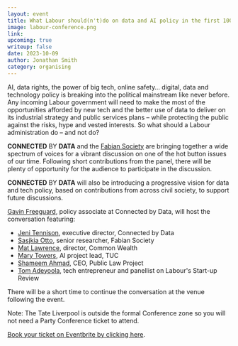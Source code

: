 ```yaml
---
layout: event
title: What Labour should(n't)do on data and AI policy in the first 100 days 
image: labour-conference.png
link: 
upcoming: true
writeup: false
date: 2023-10-09
author: Jonathan Smith
category: organising
---
```

AI, data rights, the power of big tech, online safety… digital, data and technology policy is breaking into the political mainstream like never before. Any incoming Labour government will need to make the most of the opportunities afforded by new tech and the better use of data to deliver on its industrial strategy and public services plans – while protecting the public against the risks, hype and vested interests. So what should a Labour administration do – and not do?

<!--more-->

**CONNECTED** BY **DATA** and the [Fabian Society](https://fabians.org.uk/) are bringing together a wide spectrum of voices for a vibrant discussion on one of the hot button issues of our time. Following short contributions from the panel, there will be plenty of opportunity for the audience to participate in the discussion.

**CONNECTED** BY **DATA** will also be introducing a progressive vision for data and tech policy, based on contributions from across civil society, to support future discussions.

[Gavin Freeguard](https://connectedbydata.org/people/gavin-freeguard), policy associate at Connected by Data, will host the conversation featuring:

* [Jeni Tennison](https://connectedbydata.org/people/jeni-tennison), executive director, Connected by Data
* [Sasjkia Otto](https://www.linkedin.com/in/sasjkia/), senior researcher, Fabian Society
* [Mat Lawrence](https://www.linkedin.com/in/mathew-lawrence-0391b134/), director, Common Wealth
* [Mary Towers](https://www.linkedin.com/in/marytowerstuc/), AI project lead, TUC
* [Shameem Ahmad](https://publiclawproject.org.uk/latest/shameem-ahmad-to-join-plp-as-new-ceo-in-2023/), CEO, Public Law Project
* [Tom Adeyoola](https://www.linkedin.com/in/tomadeyoola/), tech entrepreneur and panellist on Labour's Start-up Review

There will be a short time to continue the conversation at the venue following the event.

Note: The Tate Liverpool is outside the formal Conference zone so you will not need a Party Conference ticket to attend.

[Book your ticket on Eventbrite by clicking here](https://www.eventbrite.com/e/what-labour-shouldntdo-on-data-and-ai-policy-in-the-first-100-days-tickets-705164113847?aff=oddtdtcreator).